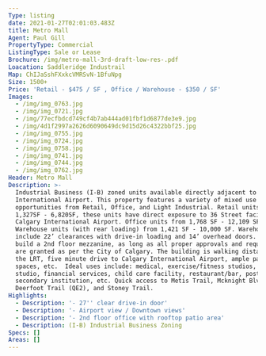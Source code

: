 ```yaml
---
Type: listing
date: 2021-01-27T02:01:03.483Z
title: Metro Mall
Agent: Paul Gill
PropertyType: Commercial
ListingType: Sale or Lease
Brochure: /img/metro-mall-3rd-draft-low-res-.pdf
Loacation: Saddleridge Industrail
Map: ChIJaSshFXxkcVMRSvN-1BfuNpg
Size: 1500+
Price: 'Retail - $475 / SF , Office / Warehouse - $350 / SF'
Images:
  - /img/img_0763.jpg
  - /img/img_0721.jpg
  - /img/77ecfbdcd749cf4b7ab444ad01fbf1d6877de3e9.jpg
  - /img/4d1f2997a2626d6090649dc9d15d26c4322bbf25.jpg
  - /img/img_0755.jpg
  - /img/img_0724.jpg
  - /img/img_0758.jpg
  - /img/img_0741.jpg
  - /img/img_0744.jpg
  - /img/img_0762.jpg
Header: Metro Mall
Description: >-
  Industrial Business (I-B) zoned units available directly adjacent to YYC
  International Airport. This property features a variety of mixed use
  opportunities from Retail, Office, and Light Industrial. Retail units from
  1,327SF - 6,820SF, these units have direct exposure to 36 Street facing
  Calgary International Airport. Office units from 1,768 SF - 12,109 SF.
  Warehouse units (with rear loading) from 1,421 SF - 10,000 SF. Warehouses
  include 22’ clearances with drive-in loading and 14’ overhead doors. Option to
  build a 2nd floor mezzanine, as long as all proper approvals and requirements
  are granted as per the City of Calgary. The building is walking distance to
  the LRT, five minute drive to Calgary International Airport, ample parking
  spaces, etc.  Ideal uses include: medical, exercise/fitness studios, yoga
  studio, financial services, child care facility, restaurant/bar, post
  secondary institution, etc. Quick access to Metis Trail, Mcknight Blvd,
  Deerfoot Trail (QE2), and Stoney Trail.
Highlights:
  - Description: '- 27'' clear drive-in door'
  - Description: '- Airport view / Downtown views'
  - Description: '- 2nd floor office with rooftop patio area'
  - Description: (I-B) Industrial Business Zoning
Specs: []
Areas: []
---
```


